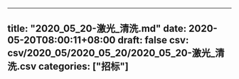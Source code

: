 
---
title: "2020_05_20-激光_清洗.md"
date: 2020-05-20T08:00:11+08:00
draft: false
csv: csv/2020_05/2020_05_20/2020_05_20-激光_清洗.csv
categories: ["招标"]
---
